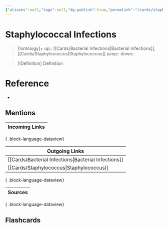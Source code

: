 ```yaml
---
{"aliases":null,"tags":null,"dg-publish":true,"permalink":"/cards/staphylococcal-infections/","dgPassFrontmatter":true}
---
```


# Staphylococcal Infections

> [!ontology]+
> up:: [[Cards/Bacterial Infections\|Bacterial Infections]], [[Cards/Staphylococcus\|Staphylococcus]]
> jump:: 
> down:: 

> [!Definition] Definition

# Reference

- 

## Mentions

| Incoming Links |
| -------------- |

{ .block-language-dataview}

| Outgoing Links                                          |
| ------------------------------------------------------- |
| [[Cards/Bacterial Infections\|Bacterial Infections]] |
| [[Cards/Staphylococcus\|Staphylococcus]]             |

{ .block-language-dataview}

| Sources |
| ------- |

{ .block-language-dataview}

## Flashcards